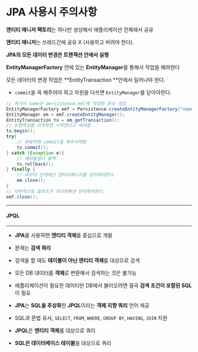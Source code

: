# JPA 사용시 주의사항

**엔티티 매니저 팩토리**는 하나만 생성해서 애플리케이션 전체에서 공유

**엔티티 매니저**는 쓰레드간에 공유 X (사용하고 버려야 한다).

**JPA의 모든 데이터 변경은 트랜잭션 안에서 실행**

**EntityManagerFactory** 안에 있는 **EntityManager**를 통해서 작업을 해야한다

모든 데이터의 변경 작업은 **EntityTransaction **안에서 일어나야 한다.

- ```commit```을 꼭 해주어야 하고 자원을 다쓰면 ```EntityManager```를 닫아야한다.

```java
// 여기서 name은 persistence.xml에 작성한 유닛 네임
EntityManagerFactory emf = Persistence.createEntityManagerFactory("name");
EntityManager em = emf.createEntityManager();
EntityTransaction tx = em.getTransaction();
// 트랜젝션을 시작하면 시작한다고 써야함
tx.begin();
try{
    // 완료하면 commit을 해주어햐함
    tx.commit();
} catch (Exception e){
    // 에러발생시 롤백
    tx.rollback();
} finally {
    // 마무리 단계에선 엔티티매니저를 닫아줘야한다.
    em.close();
}
// 내부적으로 릴리즈가 되기위해선 닫아줘야한다.
emf.close();
```



---



#### JPQL

---

- **JPA**를 사용하면 **엔티티 객체**를 중심으로 개발
- 문제는 **검색 쿼리**
- 검색을 할 때도 **테이블이 아닌 엔티티 객체**를 대상으로 검색
- 모든 DB 데이터를 **객체**로 변환해서 검색하는 것은 불가능
- 애플리케이션이 필요한 데이터만 DB에서 불러오려면 결국 **검색 조건이 포함된 SQL**이 필요

- **JPA**는 **SQL을 추상화**한 **JPQL**이라는 **객체 지향 쿼리** 언어 제공
- SQL과 문법 유사, ```SELECT```, ```FROM```, ```WHERE```, ```GROUP BY```, ```HAVING```, ```JOIN``` 지원
- **JPQL**은 **엔티티 객체**를 대상으로 쿼리
- **SQL은 데이터베이스 테이블**을 대상으로 쿼리

